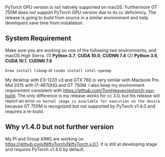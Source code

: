 PyTorch GPU version is not natively supported on macOS. Furthermore GT 750M does not support PyTorch GPU version due to its cc deficiency. The release is going to build from source in a similar environment and help developers save time from installation.

## System Requirement

Make sure you are working on one of the following two environments, and macOS High Sierra.
(1) **Python 3.7**, **CUDA 10.0**, **CUDNN 7.4**
(2) **Python 3.6**, **CUDA 10.1**, **CUDNN 7.6**

```brew install libomp``` or ```conda install intel-openmp```

My desktop with E3-1220 v3 and GTX 760 is very similar with Macbook Pro Mid 2015 with i7-4870HQ and GT 750M. I also keep my environment requirement consistent with https://github.com/TomHeaven/pytorch-osx-build. The only difference is my release works for cc 3.0, but his release will report an error ```no kernel image is available for execution on the device``` because GT 750M is recognized but not supported by PyTorch v1.4.0 and requires a re-build.

## Why v1.4.0 but not further version

My PI and Group AIMG are working on https://github.com/NiftyTorch/NiftyTorch.v.0.1. It is still at developing stage and requires PyTorch v1.4.0 by default.

